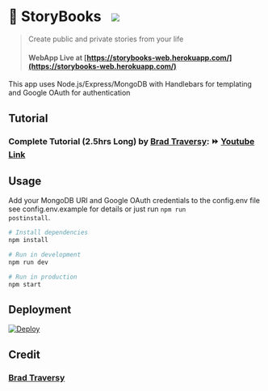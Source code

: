# 📖 StoryBooks &nbsp; ![](https://img.shields.io/github/deployments/iampavangandhi/Storybooks/storybooks-web?color=2648ff&style=flat-square)

> Create public and private stories from your life
> #### WebApp Live at [https://storybooks-web.herokuapp.com/](https://storybooks-web.herokuapp.com/)

This app uses Node.js/Express/MongoDB with Handlebars for templating and Google OAuth for authentication

## Tutorial

### Complete Tutorial (2.5hrs Long) by [Brad Traversy](https://github.com/bradtraversy): ⏩ [**Youtube Link**](https://youtu.be/SBvmnHTQIPY)

## Usage

Add your MongoDB URI and Google OAuth credentials to the config.env file see config.env.example for details or just run <code>npm run postinstall</code>.

```sh
# Install dependencies
npm install

# Run in development
npm run dev

# Run in production
npm start
```

## Deployment

[![Deploy](https://www.herokucdn.com/deploy/button.svg)](https://heroku.com/deploy)

## Credit

### [Brad Traversy](https://github.com/bradtraversy)
